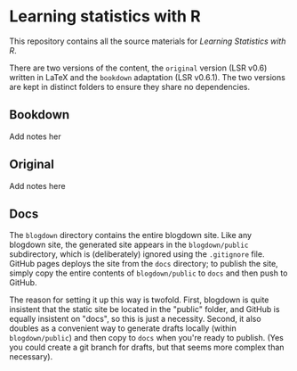 
<!-- README.md is generated from README.Rmd. Please edit that file -->
Learning statistics with R
==========================

This repository contains all the source materials for *Learning Statistics with R*.

There are two versions of the content, the `original` version (LSR v0.6) written in LaTeX and the `bookdown` adaptation (LSR v0.6.1). The two versions are kept in distinct folders to ensure they share no dependencies.

Bookdown
--------

Add notes her

Original
--------

Add notes here

Docs
----

The `blogdown` directory contains the entire blogdown site. Like any blogdown site, the generated site appears in the `blogdown/public` subdirectory, which is (deliberately) ignored using the `.gitignore` file. GitHub pages deploys the site from the `docs` directory; to publish the site, simply copy the entire contents of `blogdown/public` to `docs` and then push to GitHub.

The reason for setting it up this way is twofold. First, blogdown is quite insistent that the static site be located in the "public" folder, and GitHub is equally insistent on "docs", so this is just a necessity. Second, it also doubles as a convenient way to generate drafts locally (within `blogdown/public`) and then copy to `docs` when you're ready to publish. (Yes you could create a git branch for drafts, but that seems more complex than necessary).
